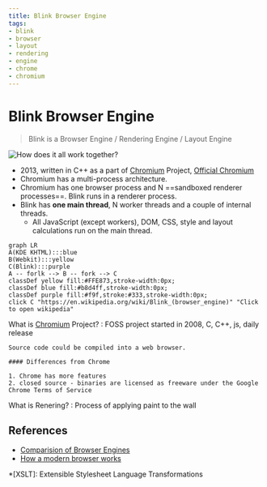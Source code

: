 ```yaml
---
title: Blink Browser Engine
tags:
- blink
- browser
- layout
- rendering
- engine
- chrome
- chromium
---
```


# Blink Browser Engine

<TagLinks />

> Blink is a Browser Engine / Rendering Engine / Layout Engine

![How does it all work together?](https://miro.medium.com/proxy/1*VqHSZhJ93Vhijkm_VCjHsw.gif)

* 2013, written in C++ as a part of [Chromium] Project, [Official Chromium](https://www.chromium.org/)
* Chromium has a multi-process architecture.
* Chromium has one browser process and N ==sandboxed renderer processes==. Blink runs in a renderer process.
* Blink has **one main thread**, N worker threads and a couple of internal threads.
  * All JavaScript (except workers), DOM, CSS, style and layout calculations run on the main thread.

```mermaid
graph LR
A(KDE KHTML):::blue
B(Webkit):::yellow
C(Blink):::purple
A -- forlk --> B -- fork --> C
classDef yellow fill:#FFE873,stroke-width:0px;
classDef blue fill:#b8d4ff,stroke-width:0px;
classDef purple fill:#f9f,stroke:#333,stroke-width:0px;
click C "https://en.wikipedia.org/wiki/Blink_(browser_engine)" "Click to open wikipedia"
```


What is [Chromium] Project?
:   FOSS project started in 2008, C, C++, js, daily release

    Source code could be compiled into a web browser.

    #### Differences from Chrome

    1. Chrome has more features
    2. closed source - binaries are licensed as freeware under the Google Chrome Terms of Service

[Chromium]: https://en.wikipedia.org/wiki/Chromium_(web_browser)

What is Renering?
:   Process of applying paint to the wall



## References

* [Comparision of Browser Engines](https://en.wikipedia.org/wiki/Comparison_of_browser_engines)
* [How a modern browser works](http://taligarsiel.com/Projects/howbrowserswork1.htm)

*[XSLT]: Extensible Stylesheet Language Transformations

<Footer />
